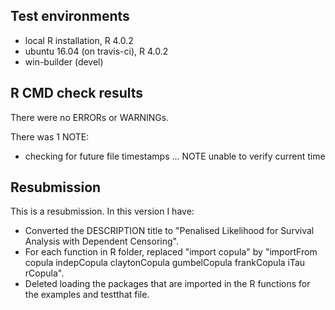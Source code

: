 ## Test environments
* local R installation, R 4.0.2
* ubuntu 16.04 (on travis-ci), R 4.0.2
* win-builder (devel)

## R CMD check results

There were no ERRORs or WARNINGs.

There was 1 NOTE:
* checking for future file timestamps ... NOTE unable to verify current time

## Resubmission

This is a resubmission. In this version I have:

* Converted the DESCRIPTION title to "Penalised Likelihood for Survival Analysis with Dependent Censoring".
* For each function in R folder, replaced "import copula" by "importFrom copula indepCopula claytonCopula gumbelCopula frankCopula iTau rCopula".
* Deleted loading the packages that are imported in the R functions for the examples and testthat file.
